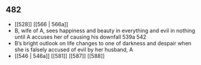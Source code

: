 ## 482
- [[528]] [[566 | 566a]] 
- B, wife of A, sees happiness and beauty in everything and evil in nothing until A accuses her of causing his downfall 539a 542
- B’s bright outlook on life changes to one of darkness and despair when she is falsely accused of evil by her husband, A
- [[546 | 546a]] [[581]] [[587]] [[588]] 

